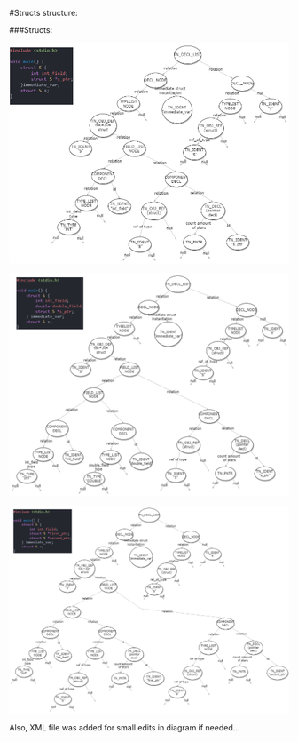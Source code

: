 #Structs structure:

###Structs:

![](struct_decl.drawio.png)

![](struct_decl2.drawio.png)

![](struct_decl3.drawio.png)

Also, XML file was added for small edits in diagram if needed...